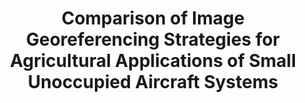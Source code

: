 ---
title: "Comparison of Image Georeferencing Strategies for Agricultural Applications of Small Unoccupied Aircraft Systems"
collection: publications
permalink: /publication/2021-Georeference-Comparison
venue: 'The Plant Phenome Journal'
paperurl: 'https://emmanuelgonz.github.io/files/2021-Georeference-Comparison.pdf'
link: 'https://doi.org/10.1002/ppj2.20026'
citation: 'Pugh, N. Ace, Kelly R. Thorp, Emmanuel M Gonzalez, Diaa Eldin M. Elshikha, and Duke Pauli. 2021. &quot;Comparison of Image Georeferencing Strategies for Agricultural Applications of Small Unoccupied Aircraft Systems.&quot; <i>The Plant Phenome Journal</i>. doi:10.1002/ppj2.20026'
---